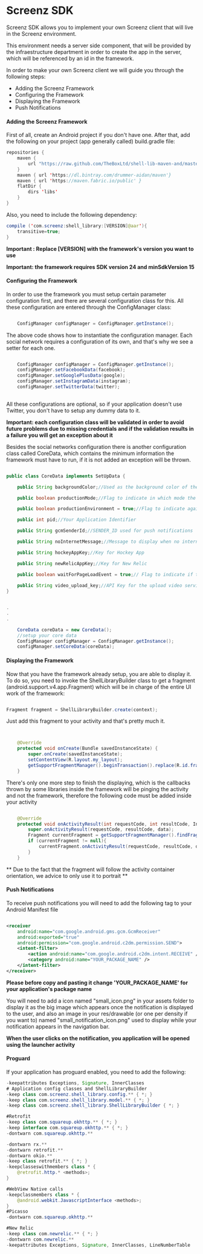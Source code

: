 # Screenz SDK

Screenz SDK allows you to implement your own Screenz client that will live in the Screenz environment.

This environment needs a server side component, that will be provided by the infraestructure department in order to create the app in the server, which will be referenced by an id in the framework.

In order to make your own Screenz client we will guide you through the following steps:
  - Adding the Screenz Framework
  - Configuring the Framework
  - Displaying the Framework
  - Push Notifications

#### Adding the Screenz Framework

First of all, create an Android project if you don't have one. After that, add the following on your project (app generally called) build.gradle file:

```Java
repositories {
    maven {
        url "https://raw.github.com/TheBoxLtd/shell-lib-maven-and/master/"
    }
    maven { url 'https://dl.bintray.com/drummer-aidan/maven'}
    maven { url 'https://maven.fabric.io/public' }
    flatDir {
        dirs 'libs'
    }
}
```

Also, you need to include the following dependency:

```Java
compile ('com.screenz:shell_library:[VERSION]@aar'){
    transitive=true;
}
```

**Important : Replace [VERSION] with the framework's version you want to use**


**Important: the framework requires SDK version 24 and minSdkVersion 15**

#### Configuring the Framework

In order to use the framework you must setup certain parameter configuration first, and there are several configuration class for this.
All these configuration are entered through the ConfigManager class:

```Java

    ConfigManager configManager = ConfigManager.getInstance();

```

The above code shows how to instantiate the configuration manager. Each social network
requires a configuration of its own, and that's why we see a setter for each one. 


```Java

    ConfigManager configManager = ConfigManager.getInstance();
    configManager.setFacebookData(facebook);
    configManager.setGooglePlusData(google);
    configManager.setInstagramData(instagram);
    configManager.setTwitterData(twitter);
    
```
All these configurations are optional, so if your application doesn't use Twitter, you don't have to setup any dummy data to it.


**Important: each configuration class will be validated in order to avoid future problems due to missing credentials and if the
validation results in a failure you will get an exception about it**


Besides the social networks configuration there is another configuration class called CoreData, which contains the minimum information
the framework must have to run, if it is not added an exception will be thrown.
 
```Java

public class CoreData implements SetUpData {

    public String backgroundColor;//Used as the background color of the webview while loading

    public boolean productionMode;//Flag to indicate in which mode the framework must run

    public boolean productionEnvironment = true;//Flag to indicate against which environment the framework must run. True by default

    public int pid;//Your Application Identifier

    public String gcmSenderId;//SENDER_ID used for push notifications

    public String noInternetMessage;//Message to display when no internet access

    public String hockeyAppKey;//Key for Hockey App

    public String newRelicAppKey;//Key for New Relic

    public boolean waitForPageLoadEvent = true;// Flag to indicate if the framework will wait for a page load event while playing the dynamic splash. True by default.
    
    public String video_upload_key;//API Key for the upload video service (like cameraTag API key)
}


.
.
.

    CoreData coreData = new CoreData();
    //setup your core data
    ConfigManager configManager = ConfigManager.getInstance();
    configManager.setCoreData(coreData);

```


#### Displaying the Framework

Now that you have the framework already setup, you are able to display it. To do so, you need to invoke
the ShellLibraryBuilder class to get a fragment (android.support.v4.app.Fragment) which will be in charge of the entire UI work of the framework:

```Java

Fragment fragment = ShellLibraryBuilder.create(context);


```

Just add this fragment to your activity and that's pretty much it.

```Java


    @Override
    protected void onCreate(Bundle savedInstanceState) {
        super.onCreate(savedInstanceState);
        setContentView(R.layout.my_layout);
        getSupportFragmentManager().beginTransaction().replace(R.id.fragment_container, ShellLibraryBuilder.create(this)).commit();
    }

```

There's only one more step to finish the displaying, which is the callbacks thrown by some libraries inside the framework will be pinging
the activity and not the framework, therefore the following code must be added inside your activity

```Java

    @Override
    protected void onActivityResult(int requestCode, int resultCode, Intent data) {
        super.onActivityResult(requestCode, resultCode, data);
        Fragment currentFragment = getSupportFragmentManager().findFragmentById(R.id.fragment_container);
        if (currentFragment != null){
            currentFragment.onActivityResult(requestCode, resultCode, data);
        }
    }


```

** Due to the fact that the fragment will follow the activity container orientation, we advice to only use it to portrait **

#### Push Notifications

To receive push notifications you will need to add the following tag to your Android Manifest file


```xml

<receiver
    android:name="com.google.android.gms.gcm.GcmReceiver"
    android:exported="true"
    android:permission="com.google.android.c2dm.permission.SEND">
    <intent-filter>
        <action android:name="com.google.android.c2dm.intent.RECEIVE" />
        <category android:name="YOUR_PACKAGE_NAME" />
    </intent-filter>
</receiver>

```

**Please before copy and pasting it change 'YOUR_PACKAGE_NAME' for your application's package name**

You will need to add a icon named "small_icon.png" in your assets folder to display it as the big image which appears once the notification is displayed to the user,
and also an image in your res/drawable (or one per density if you want to) named "small_notification_icon.png" used to display while your notification appears in the navigation bar.


**When the user clicks on the notification, you application will be opened using the launcher activity**

#### Proguard

If your application has proguard enabled, you need to add the following:


```Java
-keepattributes Exceptions, Signature, InnerClasses
# Application config classes and ShellLibraryBuilder
-keep class com.screenz.shell_library.config.** { *; }
-keep class com.screenz.shell_library.model.** { *; }
-keep class com.screenz.shell_library.ShellLibraryBuilder { *; }

#Retrofit
-keep class com.squareup.okhttp.** { *; }
-keep interface com.squareup.okhttp.** { *; }
-dontwarn com.squareup.okhttp.**

-dontwarn rx.**
-dontwarn retrofit.**
-dontwarn okio.**
-keep class retrofit.** { *; }
-keepclasseswithmembers class * {
    @retrofit.http.* <methods>;
}

#WebView Native calls
-keepclassmembers class * {
    @android.webkit.JavascriptInterface <methods>;
}
#Picasso
-dontwarn com.squareup.okhttp.**

#New Relic
-keep class com.newrelic.** { *; }
-dontwarn com.newrelic.**
-keepattributes Exceptions, Signature, InnerClasses, LineNumberTable
```
